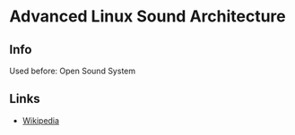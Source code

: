 # Advanced Linux Sound Architecture

## Info
Used before: Open Sound System

## Links
- [Wikipedia](https://en.wikipedia.org/wiki/Advanced_Linux_Sound_Architecture)
